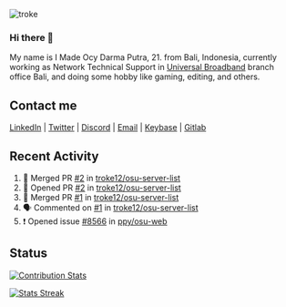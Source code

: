 ![troke](https://cardivo.vercel.app/api?name=I%20Made%20Ocy%20Darma%20Putra&description=Just%20pull-stack%20developer&image=https://avatars.githubusercontent.com/u/10250068?v=4&backgroundColor=%23DE834D)

### Hi there 👋

My name is I Made Ocy Darma Putra, 21. from Bali, Indonesia, currently working as Network Technical Support in [Universal Broadband](https://universal.net.id) branch office Bali, and doing some hobby like gaming, editing, and others.

## Contact me

[LinkedIn](https://linkedin.com/in/troke) | [Twitter](https://twitter.com/darma_ochi) | [Discord](https://link.troke.id/discord) | <a href="mailto:ochi@troke.id">Email</a> | [Keybase](https://keybase.io/troke) | [Gitlab](https://gitlab.com/troke12)

## Recent Activity

<!--START_SECTION:activity-->
1. 🎉 Merged PR [#2](https://github.com/troke12/osu-server-list/pull/2) in [troke12/osu-server-list](https://github.com/troke12/osu-server-list)
2. 💪 Opened PR [#2](https://github.com/troke12/osu-server-list/pull/2) in [troke12/osu-server-list](https://github.com/troke12/osu-server-list)
3. 🎉 Merged PR [#1](https://github.com/troke12/osu-server-list/pull/1) in [troke12/osu-server-list](https://github.com/troke12/osu-server-list)
4. 🗣 Commented on [#1](https://github.com/troke12/osu-server-list/issues/1) in [troke12/osu-server-list](https://github.com/troke12/osu-server-list)
5. ❗️ Opened issue [#8566](https://github.com/ppy/osu-web/issues/8566) in [ppy/osu-web](https://github.com/ppy/osu-web)
<!--END_SECTION:activity-->

## Status

[![Contribution Stats](https://github-contribution-stats.vercel.app/api/?username=troke12)](https://github.com/LordDashMe/github-contribution-stats/)

[![Stats Streak](https://github-readme-streak-stats.herokuapp.com/?user=troke12)](https://github.com/troke12/)
